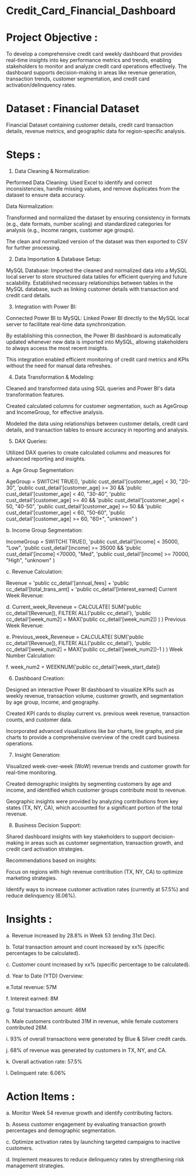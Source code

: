 # Credit_Card_Financial_Dashboard

# Project Objective :

To develop a comprehensive credit card weekly dashboard that provides real-time insights into key performance metrics and trends, enabling stakeholders to monitor and analyze credit card operations effectively. The dashboard supports decision-making in areas like revenue generation, transaction trends, customer segmentation, and credit card activation/delinquency rates.

# Dataset : Financial Dataset

Financial Dataset containing customer details, credit card transaction details, revenue metrics, and geographic data for region-specific analysis.

# Steps :

1. Data Cleaning & Normalization:
   
Performed Data Cleaning: Used Excel to identify and correct inconsistencies, handle missing values, and remove duplicates from the dataset to ensure data accuracy.

Data Normalization:
   
Transformed and normalized the dataset by ensuring consistency in formats (e.g., date formats, number scaling) and standardized categories for analysis (e.g., income ranges, customer age groups).
   
The clean and normalized version of the dataset was then exported to CSV for further processing.

2. Data Importation & Database Setup:
   
MySQL Database: Imported the cleaned and normalized data into a MySQL local server to store structured data tables for efficient querying and future scalability.
Established necessary relationships between tables in the MySQL database, such as linking customer details with transaction and credit card details.

3. Integration with Power BI:
   
Connected Power BI to MySQL: Linked Power BI directly to the MySQL local server to facilitate real-time data synchronization.

By establishing this connection, the Power BI dashboard is automatically updated whenever new data is imported into MySQL, allowing stakeholders to always access the most recent insights.

This integration enabled efficient monitoring of credit card metrics and KPIs without the need for manual data refreshes.

4. Data Transformation & Modeling:
   
Cleaned and transformed data using SQL queries and Power BI's data transformation features.

Created calculated columns for customer segmentation, such as AgeGroup and IncomeGroup, for effective analysis.

Modeled the data using relationships between customer details, credit card details, and transaction tables to ensure accuracy in reporting and analysis.

5. DAX Queries:

Utilized DAX queries to create calculated columns and measures for advanced reporting and insights.

a. Age Group Segmentation:

AgeGroup = SWITCH(
  TRUE(),
  'public cust_detail'[customer_age] < 30, "20-30",
  'public cust_detail'[customer_age] >= 30 && 'public cust_detail'[customer_age] < 40, "30-40",
  'public cust_detail'[customer_age] >= 40 && 'public cust_detail'[customer_age] < 50, "40-50",
  'public cust_detail'[customer_age] >= 50 && 'public cust_detail'[customer_age] < 60, "50-60",
  'public cust_detail'[customer_age] >= 60, "60+",
  "unknown"
)

b. Income Group Segmentation:

IncomeGroup = SWITCH(
  TRUE(),
  'public cust_detail'[income] < 35000, "Low",
  'public cust_detail'[income] >= 35000 && 'public cust_detail'[income] <70000, "Med",
  'public cust_detail'[income] >= 70000, "High",
  "unknown"
)

c. Revenue Calculation:

Revenue = 'public cc_detail'[annual_fees] + 'public cc_detail'[total_trans_amt] + 'public cc_detail'[interest_earned]
Current Week Revenue:

d.
Current_week_Reveneue = CALCULATE(
  SUM('public cc_detail'[Revenue]),
  FILTER(
    ALL('public cc_detail'),
    'public cc_detail'[week_num2] = MAX('public cc_detail'[week_num2])
  )
)
Previous Week Revenue:

e.
Previous_week_Reveneue = CALCULATE(
  SUM('public cc_detail'[Revenue]),
  FILTER(
    ALL('public cc_detail'),
    'public cc_detail'[week_num2] = MAX('public cc_detail'[week_num2])-1
  )
)
Week Number Calculation:

f.
week_num2 = WEEKNUM('public cc_detail'[week_start_date])

6. Dashboard Creation:
   
Designed an interactive Power BI dashboard to visualize KPIs such as weekly revenue, transaction volume, customer growth, and segmentation by age group, income, and geography.

Created KPI cards to display current vs. previous week revenue, transaction counts, and customer data.

Incorporated advanced visualizations like bar charts, line graphs, and pie charts to provide a comprehensive overview of the credit card business operations.

7. Insight Generation:
   
Visualized week-over-week (WoW) revenue trends and customer growth for real-time monitoring.

Created demographic insights by segmenting customers by age and income, and identified which customer groups contribute most to revenue.

Geographic insights were provided by analyzing contributions from key states (TX, NY, CA), which accounted for a significant portion of the total revenue.

8. Business Decision Support:

Shared dashboard insights with key stakeholders to support decision-making in areas such as customer segmentation, transaction growth, and credit card activation strategies.

Recommendations based on insights:

Focus on regions with high revenue contribution (TX, NY, CA) to optimize marketing strategies.

Identify ways to increase customer activation rates (currently at 57.5%) and reduce delinquency (6.06%).

# Insights : 

a. Revenue increased by 28.8% in Week 53 (ending 31st Dec).

b. Total transaction amount and count increased by xx% (specific percentages to be calculated).

c. Customer count increased by xx% (specific percentage to be calculated).

d. Year to Date (YTD) Overview:

e.Total revenue: 57M

f. Interest earned: 8M

g. Total transaction amount: 46M

h. Male customers contributed 31M in revenue, while female customers contributed 26M.

i. 93% of overall transactions were generated by Blue & Silver credit cards.

j. 68% of revenue was generated by customers in TX, NY, and CA.

k. Overall activation rate: 57.5%

l. Delinquent rate: 6.06%


# Action Items : 

a. Monitor Week 54 revenue growth and identify contributing factors.

b. Assess customer engagement by evaluating transaction growth percentages and demographic segmentation.

c. Optimize activation rates by launching targeted campaigns to inactive customers.

d. Implement measures to reduce delinquency rates by strengthening risk management strategies.

